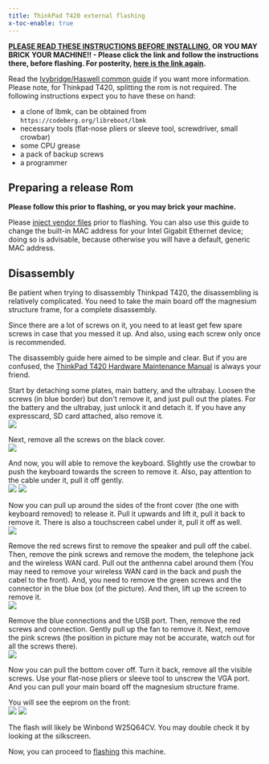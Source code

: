 ```yaml
---
title: ThinkPad T420 external flashing
x-toc-enable: true
---
```


**[PLEASE READ THESE INSTRUCTIONS BEFORE INSTALLING](ivy_has_common.md), OR
YOU MAY BRICK YOUR MACHINE!! - Please click the link and follow the instructions
there, before flashing. For posterity,
[here is the link again](ivy_has_common.md).**

Read the [Ivybridge/Haswell common guide](/docs/install/ivy_has_common.html) if you want more information. Please note, for Thinkpad T420, splitting the rom is not required.
The following instructions expect you to have these on hand:

+ a clone of lbmk, can be obtained from `https://codeberg.org/libreboot/lbmk`
+ necessary tools (flat-nose pliers or sleeve tool, screwdriver, small crowbar)
+ some CPU grease
+ a pack of backup screws
+ a programmer

Preparing a release Rom
-----------------------

**Please follow this prior to flashing, or you may brick your machine.**

Please [inject vendor files](ivy_has_common.md) prior to flashing. You can also
use this guide to change the built-in MAC address for your Intel Gigabit
Ethernet device; doing so is advisable, because otherwise you will have a
default, generic MAC address.

Disassembly
-----------

Be patient when trying to disassembly Thinkpad T420, the disassembling is relatively complicated. You need to take the main board off the magnesium structure frame, for a complete disassembly.

Since there are a lot of screws on it, you need to at least get few spare screws in case that you messed it up. And also, using each screw only once is recommended.

The disassembly guide here aimed to be simple and clear. But if you are confused, the [ThinkPad T420 Hardware Maintenance Manual](https://web.archive.org/web/20230106040715/https://download.lenovo.com/ibmdl/pub/pc/pccbbs/mobiles_pdf/t420_t420i_hmm.pdf) is always your friend.

Start by detaching some plates, main battery, and the ultrabay. Loosen the screws (in blue border) but don't remove it, and just pull out the plates. For the battery and the ultrabay, just unlock it and detach it. If you have any expresscard, SD card attached, also remove it.\
![](https://av.libreboot.org/t420/t420_back.jpg)

Next, remove all the screws on the black cover.\
![](https://av.libreboot.org/t420/t420_back_detached.jpg)

And now, you will able to remove the keyboard. Slightly use the crowbar to push the keyboard towards the screen to remove it. Also, pay attention to the cable under it, pull it off gently.\
![](https://av.libreboot.org/t420/t420_keyboard_removal.jpg)
![](https://av.libreboot.org/t420/t420_keyboard_cabel.jpg)

Now you can pull up around the sides of the front cover (the one with keyboard removed) to release it. Pull it upwards and lift it, pull it back to remove it. There is also a touchscreen cabel under it, pull it off as well.\
![](https://av.libreboot.org/t420/t420_side_lift.jpg)

Remove the red screws first to remove the speaker and pull off the cabel. Then, remove the pink screws and remove the modem, the telephone jack and the wireless WAN card. Pull out the anthenna cabel around them (You may need to remove your wireless WAN card in the back and push the cabel to the front). And, you need to remove the green screws and the connector in the blue box (of the picture). And then, lift up the screen to remove it.\
![](https://av.libreboot.org/t420/t420_under.jpg)

Remove the blue connections and the USB port. Then, remove the red screws and connection. Gently pull up the fan to remove it. Next, remove the pink screws (the position in picture may not be accurate, watch out for all the screws there).\
![](https://av.libreboot.org/t420/t420_screen_removed.jpg)

Now you can pull the bottom cover off. Turn it back, remove all the visible screws. Use your flat-nose pliers or sleeve tool to unscrew the VGA port. And you can pull your main board off the magnesium structure frame.

You will see the eeprom on the front:\
![](https://av.libreboot.org/t420/t420_board_front.jpg)
![](https://av.libreboot.org/t420/t420_board_front_eeprom.jpg)

The flash will likely be Winbond W25Q64CV. You may double check it by looking at the silkscreen.

Now, you can proceed to [flashing](/docs/install/spi.html) this machine.
